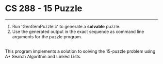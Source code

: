 <h1> CS 288 - 15 Puzzle </h1>
<hr>
<ol>
  <li>Run 'GenGemPuzzle.c' to generate a <b>solvable</b> puzzle.</li>
  <li>Use the generated output in the exact sequence as command line arguments for the puzzle program.</li>
</ol>
<br>
This program implements a solution to solving the 15-puzzle problem using A* Search Algorithm and Linked Lists.
